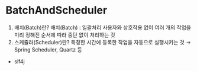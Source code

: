 # BatchAndScheduler

1) 배치(Batch)란?
배치(Batch) : 일괄처리
사용자와 상호작용 없이 여러 개의 작업을 미리 정해진 순서에 따라 중단 없이 처리하는 것
2) 스케쥴러(Scheduler)란?
특정한 시간에 등록한 작업을 자동으로 실행시키는 것
→ Spring Scheduler, Quartz 등

+ slf4j

